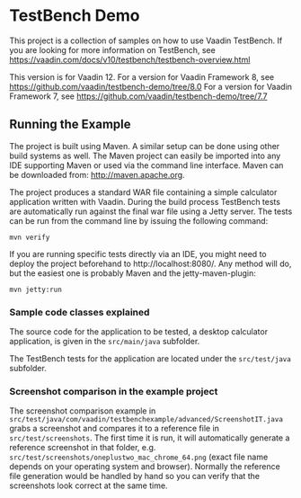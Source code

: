 # TestBench Demo

This project is a collection of samples on how to use Vaadin TestBench.
If you are looking for more information on TestBench, see https://vaadin.com/docs/v10/testbench/testbench-overview.html

This version is for Vaadin 12.
For a version for Vaadin Framework 8, see https://github.com/vaadin/testbench-demo/tree/8.0
For a version for Vaadin Framework 7, see https://github.com/vaadin/testbench-demo/tree/7.7

## Running the Example

The project is built using Maven. A similar setup can be done using other build systems as well.
The Maven project can easily be imported into any IDE supporting
Maven or used via the command line interface. Maven can be downloaded from:
http://maven.apache.org.

The project produces a standard WAR file containing a simple calculator application written with Vaadin.
During the build process TestBench tests are automatically run against the final
war file using a Jetty server. The tests can be run from the
command line by issuing the following command:

	mvn verify

If you are running specific tests directly via an IDE, you might need to deploy the
project beforehand to http://localhost:8080/. Any method will do, but the easiest
one is probably Maven and the jetty-maven-plugin:

	mvn jetty:run

### Sample code classes explained

The source code for the application to be tested, a desktop calculator
application, is given in the `src/main/java` subfolder.

The TestBench tests for the application are located under the
`src/test/java` subfolder.

### Screenshot comparison in the example project

The screenshot comparison example in `src/test/java/com/vaadin/testbenchexample/advanced/ScreenshotIT.java` grabs a screenshot and compares it to a reference file in `src/test/screenshots`. The first time it is run, it will automatically generate a reference screenshot in that folder, e.g. `src/test/screenshots/oneplustwo_mac_chrome_64.png` (exact file name depends on your operating system and browser). Normally the reference file generation would be handled by hand so you can verify that the screenshots look correct at the same time.

